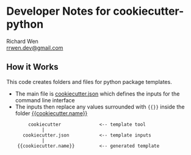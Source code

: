 # Developer Notes for cookiecutter-python

Richard Wen  
rrwen.dev@gmail.com

## How it Works

This code creates folders and files for python package templates.

* The main file is [cookiecutter.json](https://github.com/rrwen/cookiecutter-python/blob/master/cookiecutter.json) which defines the inputs for the command line interface
* The inputs then replace any values surrounded with `{{}}` inside the folder [{{cookiecutter.name}}](https://github.com/rrwen/cookiecutter-template/tree/master/%7B%7Bcookiecutter.name%7D%7D)

```
        cookiecutter              <-- template tool
             |
      cookiecutter.json           <-- template inputs
             |
    {{cookiecutter.name}}         <-- generated template
```